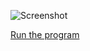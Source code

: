 ![Screenshot](https://github.com/kris03/AP-17/blob/master/mini_ex6/Sk%C3%A6rmbillede%20.png)

[Run the program](https://rawgit.com/kris03/AP-17/master/mini_ex6/index.html)



